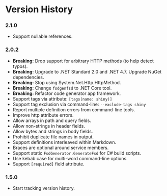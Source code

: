 # Version History

### 2.1.0

* Support nullable references.

### 2.0.2

* **Breaking:** Drop support for arbitrary HTTP methods (to help detect typos).
* **Breaking:** Upgrade to .NET Standard 2.0 and .NET 4.7. Upgrade NuGet dependencies.
* **Breaking:** Stop using System.Net.Http.HttpMethod.
* **Breaking:** Change `fsdgenfsd` to .NET Core tool.
* **Breaking:** Refactor code generator app framework.
* Support tags via attribute: `[tags(name: shiny)]`
* Support tag exclusion via command-line: `--exclude-tags shiny`
* Report multiple definition errors from command-line tools.
* Improve http attribute errors.
* Allow arrays in path and query fields.
* Allow non-strings in header fields.
* Allow bytes and strings in body fields.
* Prohibit duplicate file names in output.
* Support definitions interleaved within Markdown.
* Braces are optional around service members.
* Support static `FsdGenerator.GenerateFsd` for C# build scripts.
* Use kebab case for multi-word command-line options.
* Support `[required]` field attribute.

### 1.5.0

* Start tracking version history.
